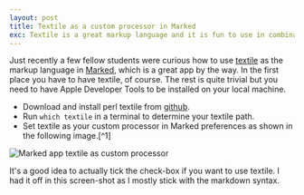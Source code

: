```yaml
---
layout: post
title: Textile as a custom processor in Marked
exc: Textile is a great markup language and it is fun to use in combination with the Marked app. Setting textile as you default markup language in Marked is straight forward if you don't fear terminal usage. This quick note will show you how.
---
```


Just recently a few fellow students were curious how to use [textile][1] as the markup language in [Marked][2], which is a great app by the way. In the first place you have to have textile, of course. The rest is quite trivial but you need to have Apple Developer Tools to be installed on your local machine.

- Download and install perl textile from [github][3].
- Run `which textile` in a terminal to determine your textile path.
- Set textile as your custom processor in Marked preferences as shown in the following image.[^1]

<img alt="Marked app textile as custom processor " src="../../assets/images/Bildschirmfoto-2013-01-11-um-21.29.46.png"/>

It's a good idea to actually tick the check-box if you want to use textile. I had it off in this screen-shot as I mostly stick with the markdown syntax. 

[1]: http://en.wikipedia.org/wiki/Textile_(markup_language)
[2]: http://markedapp.com
[3]: https://github.com/bradchoate/text-textile
